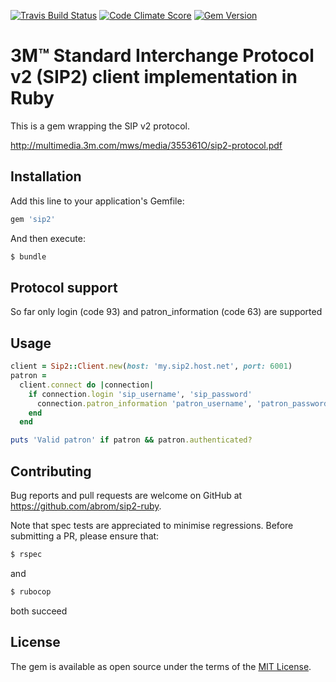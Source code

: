 [![Travis Build Status](http://img.shields.io/travis/abrom/sip2-ruby.svg?style=flat)](https://travis-ci.org/abrom/sip2-ruby)
[![Code Climate Score](http://img.shields.io/codeclimate/github/abrom/sip2-ruby.svg?style=flat)](https://codeclimate.com/github/abrom/sip2-ruby)
[![Gem Version](http://img.shields.io/gem/v/sip2.svg?style=flat)](#)

# 3M™ Standard Interchange Protocol v2 (SIP2) client implementation in Ruby

This is a gem wrapping the SIP v2 protocol.

http://multimedia.3m.com/mws/media/355361O/sip2-protocol.pdf 


## Installation

Add this line to your application's Gemfile:

```ruby
gem 'sip2'
```

And then execute:

```bash
$ bundle
```


## Protocol support

So far only login (code 93) and patron_information (code 63) are supported


## Usage

```ruby
client = Sip2::Client.new(host: 'my.sip2.host.net', port: 6001)
patron =
  client.connect do |connection|
    if connection.login 'sip_username', 'sip_password'
      connection.patron_information 'patron_username', 'patron_password'
    end
  end

puts 'Valid patron' if patron && patron.authenticated?
```


## Contributing

Bug reports and pull requests are welcome on GitHub at https://github.com/abrom/sip2-ruby.

Note that spec tests are appreciated to minimise regressions. Before submitting a PR, please ensure that:
 
```bash
$ rspec
```
and

```bash
$ rubocop
```
both succeed 


## License

The gem is available as open source under the terms of the [MIT License](http://opensource.org/licenses/MIT).
